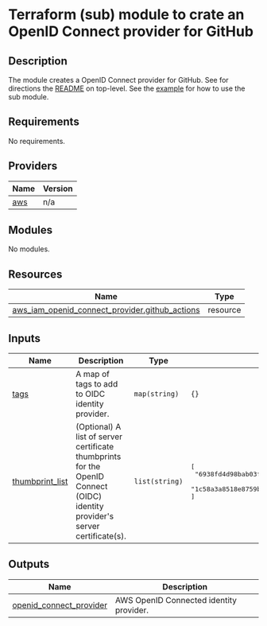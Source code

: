 # Terraform (sub) module to crate an OpenID Connect provider for GitHub

## Description

The module creates a OpenID Connect provider for GitHub. See for directions the [README](../../README.md) on top-level. See the [example](../../examples/default/README.md) for how to use the sub module.


<!-- BEGINNING OF PRE-COMMIT-TERRAFORM DOCS HOOK -->
## Requirements

No requirements.

## Providers

| Name | Version |
|------|---------|
| <a name="provider_aws"></a> [aws](#provider\_aws) | n/a |

## Modules

No modules.

## Resources

| Name | Type |
|------|------|
| [aws_iam_openid_connect_provider.github_actions](https://registry.terraform.io/providers/hashicorp/aws/latest/docs/resources/iam_openid_connect_provider) | resource |

## Inputs

| Name | Description | Type | Default | Required |
|------|-------------|------|---------|:--------:|
| <a name="input_tags"></a> [tags](#input\_tags) | A map of tags to add to OIDC identity provider. | `map(string)` | `{}` | no |
| <a name="input_thumbprint_list"></a> [thumbprint\_list](#input\_thumbprint\_list) | (Optional) A list of server certificate thumbprints for the OpenID Connect (OIDC) identity provider's server certificate(s). | `list(string)` | <pre>[<br>  "6938fd4d98bab03faadb97b34396831e3780aea1",<br>  "1c58a3a8518e8759bf075b76b750d4f2df264fcd"<br>]</pre> | no |

## Outputs

| Name | Description |
|------|-------------|
| <a name="output_openid_connect_provider"></a> [openid\_connect\_provider](#output\_openid\_connect\_provider) | AWS OpenID Connected identity provider. |
<!-- END OF PRE-COMMIT-TERRAFORM DOCS HOOK -->
